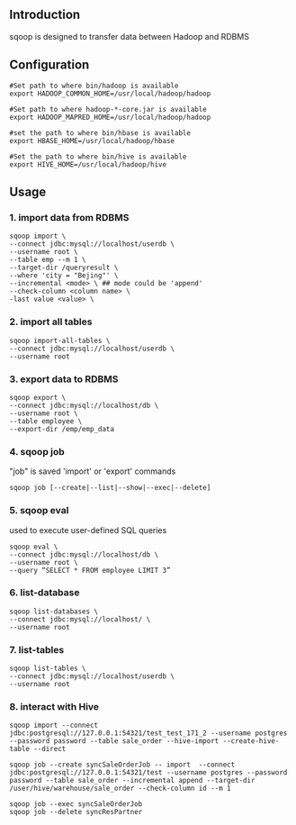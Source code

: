 ## Introduction
sqoop is designed to transfer data between Hadoop and RDBMS

## Configuration
```
#Set path to where bin/hadoop is available
export HADOOP_COMMON_HOME=/usr/local/hadoop/hadoop

#Set path to where hadoop-*-core.jar is available
export HADOOP_MAPRED_HOME=/usr/local/hadoop/hadoop

#set the path to where bin/hbase is available
export HBASE_HOME=/usr/local/hadoop/hbase

#Set the path to where bin/hive is available
export HIVE_HOME=/usr/local/hadoop/hive

```

## Usage
### 1. import data from RDBMS
```
sqoop import \
--connect jdbc:mysql://localhost/userdb \
--username root \
--table emp --m 1 \
--target-dir /queryresult \
--where 'city = "Bejing"' \
--incremental <mode> \ ## mode could be 'append'
--check-column <column name> \
-last value <value> \

```
### 2. import all tables
```
sqoop import-all-tables \
--connect jdbc:mysql://localhost/userdb \
--username root
```

### 3. export data to RDBMS
```
sqoop export \
--connect jdbc:mysql://localhost/db \
--username root \
--table employee \ 
--export-dir /emp/emp_data
```

### 4. sqoop job
"job" is saved 'import' or 'export' commands

```
sqoop job [--create|--list|--show|--exec|--delete]

```
### 5. sqoop eval
used to execute user-defined SQL queries
```
sqoop eval \
--connect jdbc:mysql://localhost/db \
--username root \ 
--query “SELECT * FROM employee LIMIT 3”
```
### 6. list-database
```
sqoop list-databases \
--connect jdbc:mysql://localhost/ \
--username root
```
### 7. list-tables
```
sqoop list-tables \
--connect jdbc:mysql://localhost/userdb \
--username root
```


### 8. interact with Hive 
```
sqoop import --connect jdbc:postgresql://127.0.0.1:54321/test_test_171_2 --username postgres --password password --table sale_order --hive-import --create-hive-table --direct

sqoop job --create syncSaleOrderJob -- import  --connect jdbc:postgresql://127.0.0.1:54321/test --username postgres --password password --table sale_order --incremental append --target-dir /user/hive/warehouse/sale_order --check-column id --m 1

sqoop job --exec syncSaleOrderJob
sqoop job --delete syncResPartner

```
